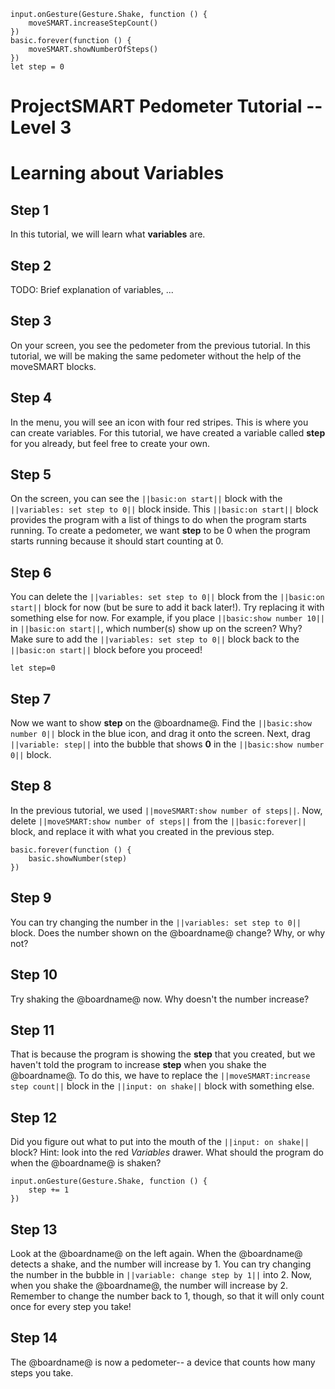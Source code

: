 ```template
input.onGesture(Gesture.Shake, function () {
    moveSMART.increaseStepCount()
})
basic.forever(function () {
    moveSMART.showNumberOfSteps()
})
let step = 0
```
# ProjectSMART Pedometer Tutorial -- Level 3
# Learning about Variables


## Step 1

In this tutorial, we will learn what **variables** are.

## Step 2

TODO: Brief explanation of variables, ...

## Step 3

On your screen, you see the pedometer from the previous tutorial.
In this tutorial, we will be making the same pedometer without the help of the moveSMART blocks.

## Step 4

In the menu, you will see an icon with four red stripes. This is where you can create variables.
For this tutorial, we have created a variable called **step** for you already, but feel free to create your own.

## Step 5

On the screen, you can see the ``||basic:on start||`` block with the ``||variables: set step to 0||`` block inside.
This ``||basic:on start||`` block provides the program with a list of things to do when the program starts running.
To create a pedometer, we want **step** to be 0 when the program starts running because it should start counting at 0.

## Step 6

You can delete the ``||variables: set step to 0||`` block from the ``||basic:on start||`` block for now (but be sure to add it back later!).
Try replacing it with something else for now. For example, if you place ``||basic:show number 10||`` in ``||basic:on start||``,
which number(s) show up on the screen? Why?
Make sure to add the ``||variables: set step to 0||`` block back to the ``||basic:on start||`` block before you proceed!

```blocks
let step=0
```

## Step 7

Now we want to show **step** on the @boardname@. Find the ``||basic:show number 0||`` block in the blue icon, and drag it onto the screen.
Next, drag ``||variable: step||`` into the bubble that shows **0** in the ``||basic:show number 0||`` block.

## Step 8

In the previous tutorial, we used ``||moveSMART:show number of steps||``.
Now, delete ``||moveSMART:show number of steps||`` from the ``||basic:forever||`` block, and replace it with what you created in the previous step.

```blocks
basic.forever(function () {
    basic.showNumber(step)
})
```

## Step 9

You can try changing the number in the ``||variables: set step to 0||`` block.
Does the number shown on the @boardname@ change? Why, or why not?

## Step 10

Try shaking the @boardname@ now. Why doesn't the number increase?

## Step 11

That is because the program is showing the **step** that you created, but we haven't told the program to increase **step** when you shake the @boardname@.
To do this, we have to replace the ``||moveSMART:increase step count||`` block in the ``||input: on shake||`` block with something else.

## Step 12

Did you figure out what to put into the mouth of the ``||input: on shake||`` block?
Hint: look into the red *Variables* drawer. What should the program do when the @boardname@ is shaken?

```blocks
input.onGesture(Gesture.Shake, function () {
    step += 1
})
```

## Step 13

Look at the @boardname@ on the left again.
When the @boardname@ detects a shake, and the number will increase by 1.
You can try changing the number in the bubble in ``||variable: change step by 1||`` into 2.
Now, when you shake the @boardname@, the number will increase by 2.
Remember to change the number back to 1, though, so that it will only count once for every step you take!

## Step 14

The @boardname@ is now a pedometer-- a device that counts how many steps you take.

